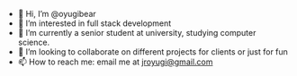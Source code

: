 - 👋 Hi, I’m @oyugibear
- 👀 I’m interested in full stack development 
- 🌱 I’m currently a senior student at university, studying computer science.
- 💞️ I’m looking to collaborate on different projects for clients or just for fun
- 📫 How to reach me: email me at jroyugi@gmail.com

<!---
oyugibear/oyugibear is a ✨ special ✨ repository because its `README.md` (this file) appears on your GitHub profile.
You can click the Preview link to take a look at your changes.
--->
